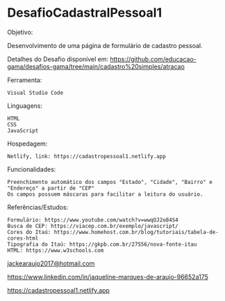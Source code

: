 # DesafioCadastralPessoal1

Objetivo:

Desenvolvimento de uma página de formulário de cadastro pessoal.

Detalhes do Desafio disponível em: https://github.com/educacao-gama/desafios-gama/tree/main/cadastro%20simples/atracao

Ferramenta:

    Visual Studio Code

Linguagens:

    HTML
    CSS
    JavaScript

Hospedagem:

    Netlify, link: https://cadastropessoal1.netlify.app

Funcionalidades:

    Preenchimento automático dos campos "Estado", "Cidade", "Bairro" e "Endereço" a partir de "CEP"
    Os campos possuem máscaras para facilitar a leitura do usuário.
    
Referências/Estudos:

    Formulário: https://www.youtube.com/watch?v=wwqOJ2o84S4
    Busca de CEP: https://viacep.com.br/exemplo/javascript/
    Cores do Itaú: https://www.homehost.com.br/blog/tutoriais/tabela-de-cores-html
    Tipografia do Itaú: https://gkpb.com.br/27556/nova-fonte-itau
    HTML: https://www.w3schools.com
    
    
   jackearaujo2017@hotmail.com
   
   https://www.linkedin.com/in/jaqueline-marques-de-araujo-96652a175
   
    
   https://cadastropessoal1.netlify.app
